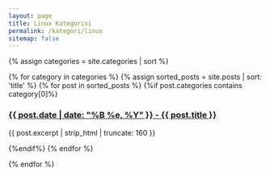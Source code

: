 ```yaml
---
layout: page
title: Linux Kategorisi
permalink: /kategori/linux
sitemap: false
---
```



{% assign categories = site.categories | sort %}



{% for category in categories %}
<a name="{{ category[0] }}"></a>
{% assign sorted_posts = site.posts | sort: 'title' %}
{% for post in sorted_posts %}
{%if post.categories contains category[0]%}

<h3><a href="{{ site.url }}{{ site.baseurl }}{{ post.url }}" title="{{ post.title }}">{{ post.date |  date: "%B %e, %Y" }} - {{ post.title }} <p class="date"></p></a></h3>
<p>{{ post.excerpt | strip_html | truncate: 160 }}</p>

{%endif%}
{% endfor %}

{% endfor %}
